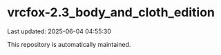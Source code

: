 # vrcfox-2.3_body_and_cloth_edition

Last updated: 2025-06-04 04:55:30

This repository is automatically maintained.
